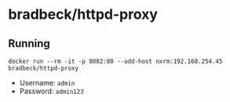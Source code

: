 # bradbeck/httpd-proxy

## Running
```
docker run --rm -it -p 8082:80 --add-host nxrm:192.168.254.45 bradbeck/httpd-proxy
```

* Username: `admin`
* Password: `admin123`
